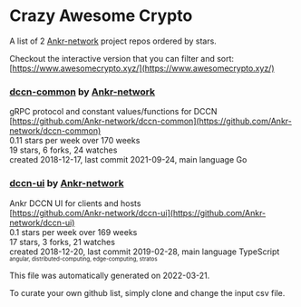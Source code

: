 # Crazy Awesome Crypto
A list of 2 [Ankr-network](https://github.com/Ankr-network) project repos ordered by stars.  

Checkout the interactive version that you can filter and sort: 
[https://www.awesomecrypto.xyz/](https://www.awesomecrypto.xyz/)  


### [dccn-common](https://github.com/Ankr-network/dccn-common) by [Ankr-network](https://github.com/Ankr-network)  
gRPC protocol and constant values/functions for DCCN  
[https://github.com/Ankr-network/dccn-common](https://github.com/Ankr-network/dccn-common)  
0.11 stars per week over 170 weeks  
19 stars, 6 forks, 24 watches  
created 2018-12-17, last commit 2021-09-24, main language Go  


### [dccn-ui](https://github.com/Ankr-network/dccn-ui) by [Ankr-network](https://github.com/Ankr-network)  
Ankr DCCN UI for clients and hosts  
[https://github.com/Ankr-network/dccn-ui](https://github.com/Ankr-network/dccn-ui)  
0.1 stars per week over 169 weeks  
17 stars, 3 forks, 21 watches  
created 2018-12-20, last commit 2019-02-28, main language TypeScript  
<sub><sup>angular, distributed-computing, edge-computing, stratos</sup></sub>


This file was automatically generated on 2022-03-21.  

To curate your own github list, simply clone and change the input csv file.  
